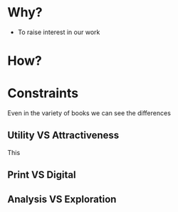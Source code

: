 # Why?

* To raise interest in our work

# How?

# Constraints

Even in the variety of books we can see the differences

## Utility VS Attractiveness

This

## Print VS Digital

## Analysis VS Exploration
